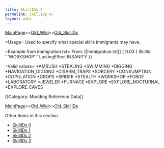 ```yaml
---
title: SkillIDs 4
permalink: SkillIDs_4/
layout: wiki
---
```


[MainPage](/keeperrl_wiki/ "wikilink")>>[Old_Wiki](/keeperrl_wiki/Old_Wiki "wikilink")>>[Old_SkillIDs](/keeperrl_wiki/Old_SkillIDs "wikilink")

=Usage=
Used to specify what special skills immigrants may have.

=Example from immigration.txt=
From: [[Immigration.txt]]
 { 0.03 { SkillId '''WORKSHOP''' LastingEffect INSANITY }}

=Valid values=
*AMBUSH
*STEALING
*SWIMMING
*DIGGING
*NAVIGATION_DIGGING
*DISARM_TRAPS
*SORCERY
*CONSUMPTION
*COPULATION
*CROPS
*SPIDER
*STEALTH
*WORKSHOP
*FORGE
*LABORATORY
*JEWELER
*FURNACE
*EXPLORE
*EXPLORE_NOCTURNAL
*EXPLORE_CAVES

[[Category: Modding Reference Data]]

[MainPage](/keeperrl_wiki/ "wikilink")>>[Old_Wiki](/keeperrl_wiki/Old_Wiki "wikilink")>>[Old_SkillIDs](/keeperrl_wiki/Old_SkillIDs "wikilink")

Other items in this section
-    [SkillIDs 0](/keeperrl_wiki/SkillIDs_0 "wikilink")
-    [SkillIDs 1](/keeperrl_wiki/SkillIDs_1 "wikilink")
-    [SkillIDs 2](/keeperrl_wiki/SkillIDs_2 "wikilink")
-    [SkillIDs 3](/keeperrl_wiki/SkillIDs_3 "wikilink")
